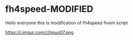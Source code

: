 # fh4speed-MODIFIED
Hello everyone this is modification of fh4speed fivem script

https://i.imgur.com/c0muo07.png
